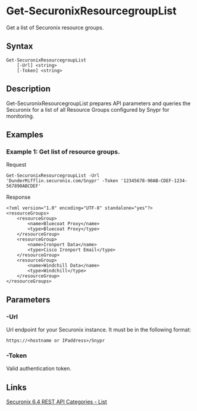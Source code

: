 # Get-SecuronixResourcegroupList
Get a list of Securonix resource groups.

## Syntax
```
Get-SecuronixResourcegroupList
    [-Url] <string>
    [-Token] <string>
```

## Description
Get-SecuronixResourcegroupList prepares API parameters and queries the Securonix for a list of all Resource Groups configured by Snypr for monitoring.

## Examples

### Example 1: Get list of resource groups.

Request
```
Get-SecuronixResourcegroupList -Url 'DunderMifflin.securonix.com/Snypr' -Token '12345678-90AB-CDEF-1234-567890ABCDEF'
```

Response
```
<?xml version="1.0" encoding="UTF-8" standalone="yes"?> 
<resourceGroups> 
	<resourceGroup> 
		<name>Bluecoat Proxy</name> 
		<type>Bluecoat Proxy</type> 
	</resourceGroup> 
	<resourceGroup> 
		<name>Ironport Data</name> 
		<type>Cisco Ironport Email</type> 
	</resourceGroup> 
	<resourceGroup> 
		<name>Windchill Data</name> 
		<type>Windchill</type> 
	</resourceGroup> 
</resourceGroups>
```

## Parameters

### -Url
Url endpoint for your Securonix instance.
It must be in the following format:
```
https://<hostname or IPaddress>/Snypr
```

### -Token
Valid authentication token.

## Links
[Securonix 6.4 REST API Categories - List](https://documentation.securonix.com/onlinedoc/Content/6.4%20Cloud/Content/SNYPR%206.4/6.4%20Guides/Web%20Services/6.4_REST%20API%20Categories.htm#List)